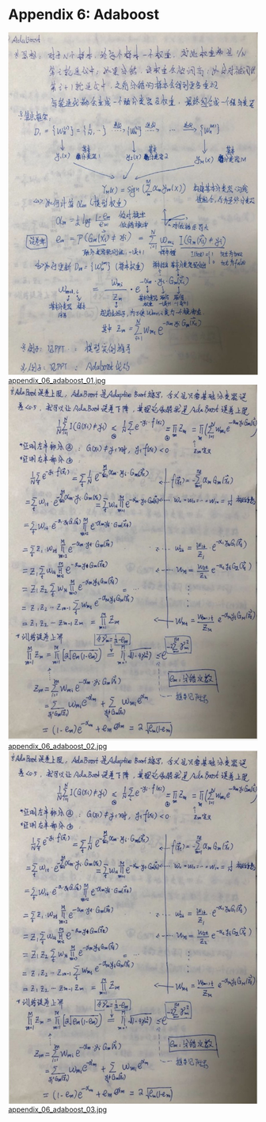 # Appendix 6: Adaboost

![appendix_06_adaboost_01.jpg](../pic/appendix_06_adaboost_01.jpg)<br/>
[appendix_06_adaboost_01.jpg](../pic/appendix_06_adaboost_01.jpg)<br/>
![appendix_06_adaboost_02.jpg](../pic/appendix_06_adaboost_02.jpg)<br/>
[appendix_06_adaboost_02.jpg](../pic/appendix_06_adaboost_02.jpg)<br/>
![appendix_06_adaboost_03.jpg](../pic/appendix_06_adaboost_03.jpg)<br/>
[appendix_06_adaboost_03.jpg](../pic/appendix_06_adaboost_03.jpg)<br/>
